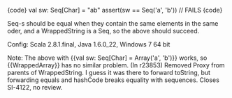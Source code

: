 {code}
val sw: Seq[Char] = "ab"
assert(sw == Seq('a', 'b'))  // FAILS
{code} 

Seq-s should be equal when they contain the same elements in the same oder, and a WrappedString is a Seq, so the above should succeed.

Config: Scala 2.8.1.final, Java 1.6.0_22, Windows 7 64 bit

Note: The above with {{val sw: Seq[Char] = Array('a', 'b')}} works, so {{WrappedArray}} has no similar problem.
(In r23853) Removed Proxy from parents of WrappedString.  I guess it was there to
forward toString, but forwarding equals and hashCode breaks equality
with sequences.  Closes SI-4122, no review.
